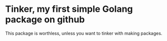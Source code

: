 # Tinker, my first simple Golang package on github

This package is worthless, unless you want to tinker with making packages.


